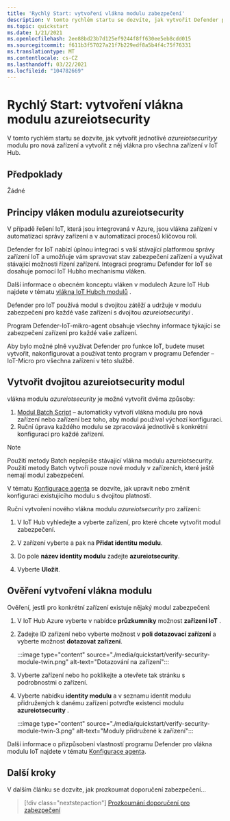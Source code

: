 ```yaml
---
title: 'Rychlý Start: vytvoření vlákna modulu zabezpečení'
description: V tomto rychlém startu se dozvíte, jak vytvořit Defender pro modul IoT pro použití s Azure Defenderem pro IoT.
ms.topic: quickstart
ms.date: 1/21/2021
ms.openlocfilehash: 2ee88bd23b7d125ef9244f8ff630ee5eb8cdd015
ms.sourcegitcommit: f611b3f57027a21f7b229edf8a5b4f4c75f76331
ms.translationtype: MT
ms.contentlocale: cs-CZ
ms.lasthandoff: 03/22/2021
ms.locfileid: "104782669"
---
```

# <a name="quickstart-create-an-azureiotsecurity-module-twin"></a>Rychlý Start: vytvoření vlákna modulu azureiotsecurity

V tomto rychlém startu se dozvíte, jak vytvořit jednotlivé _azureiotsecurityy_ modulu pro nová zařízení a vytvořit z něj vlákna pro všechna zařízení v IoT Hub.

## <a name="prerequisites"></a>Předpoklady

Žádné

## <a name="understanding-azureiotsecurity-module-twins"></a>Principy vláken modulu azureiotsecurity

V případě řešení IoT, která jsou integrovaná v Azure, jsou vlákna zařízení v automatizaci správy zařízení a v automatizaci procesů klíčovou rolí.

Defender for IoT nabízí úplnou integraci s vaší stávající platformou správy zařízení IoT a umožňuje vám spravovat stav zabezpečení zařízení a využívat stávající možnosti řízení zařízení.
Integraci programu Defender for IoT se dosahuje pomocí IoT Hubho mechanismu vláken.

Další informace o obecném konceptu vláken v modulech Azure IoT Hub najdete v tématu [vlákna IoT Hubch modulů](../iot-hub/iot-hub-devguide-module-twins.md) .

Defender pro IoT používá modul s dvojitou zátěží a udržuje v modulu zabezpečení pro každé vaše zařízení s dvojitou _azureiotsecurityi_ .

Program Defender-IoT-mikro-agent obsahuje všechny informace týkající se zabezpečení zařízení pro každé vaše zařízení.

Aby bylo možné plně využívat Defender pro funkce IoT, budete muset vytvořit, nakonfigurovat a používat tento program v programu Defender – IoT-Micro pro všechna zařízení v této službě.

## <a name="create-azureiotsecurity-module-twin"></a>Vytvořit dvojitou azureiotsecurity modul

vlákna modulu _azureiotsecurity_ je možné vytvořit dvěma způsoby:

1. [Modul Batch Script](https://aka.ms/iot-security-github-create-module) – automaticky vytvoří vlákna modulu pro nová zařízení nebo zařízení bez toho, aby modul používal výchozí konfiguraci.
1. Ruční úprava každého modulu se zpracovává jednotlivě s konkrétní konfigurací pro každé zařízení.

>[!NOTE]
> Použití metody Batch nepřepíše stávající vlákna modulu azureiotsecurity. Použití metody Batch vytvoří pouze nové moduly v zařízeních, které ještě nemají modul zabezpečení.

V tématu [Konfigurace agenta](how-to-agent-configuration.md) se dozvíte, jak upravit nebo změnit konfiguraci existujícího modulu s dvojitou platností.

Ruční vytvoření nového vlákna modulu _azureiotsecurity_ pro zařízení:

1. V IoT Hub vyhledejte a vyberte zařízení, pro které chcete vytvořit modul zabezpečení.

1. V zařízení vyberte a pak na **Přidat identitu modulu**.

1. Do pole **název identity modulu** zadejte **azureiotsecurity**.

1. Vyberte **Uložit**.

## <a name="verify-creation-of-a-module-twin"></a>Ověření vytvoření vlákna modulu

Ověření, jestli pro konkrétní zařízení existuje nějaký modul zabezpečení:

1. V IoT Hub Azure vyberte v nabídce **průzkumníky** možnost **zařízení IoT** .

1. Zadejte ID zařízení nebo vyberte možnost v **poli dotazovací zařízení** a vyberte možnost **dotazovat zařízení**.

    :::image type="content" source="./media/quickstart/verify-security-module-twin.png" alt-text="Dotazování na zařízení":::

1. Vyberte zařízení nebo ho poklikejte a otevřete tak stránku s podrobnostmi o zařízení.

1. Vyberte nabídku **identity modulu** a v seznamu identit modulu přidružených k danému zařízení potvrďte existenci modulu **azureiotsecurity** .

    :::image type="content" source="./media/quickstart/verify-security-module-twin-3.png" alt-text="Moduly přidružené k zařízení":::

Další informace o přizpůsobení vlastností programu Defender pro vlákna modulu IoT najdete v tématu [Konfigurace agenta](how-to-agent-configuration.md).

## <a name="next-steps"></a>Další kroky

V dalším článku se dozvíte, jak prozkoumat doporučení zabezpečení...

> [!div class="nextstepaction"]
> [Prozkoumání doporučení pro zabezpečení](quickstart-investigate-security-recommendations.md)